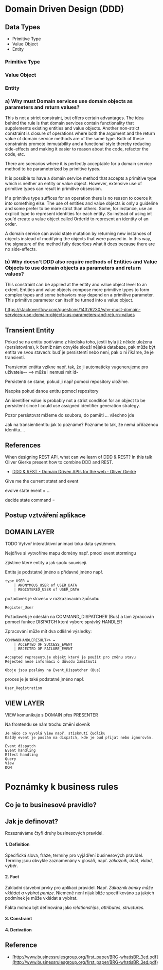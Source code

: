 # Domain Driven Design (DDD)

## Data Types

- Primitive Type
- Value Object
- Entity

### Primitive Type

### Value Object

### Entity


### a) Why must Domain services use domain objects as parameters and return values?

This is not a strict constraint, but offers certain advantages. The idea behind the rule is that domain services contain functionality that supplements existing entities and value objects. Another non-strict constraint is closure of operations where both the argument and the return value of domain service methods are of the same type. Both of these constraints promote immutability and a functional style thereby reducing side-effects and making it easier to reason about the code, refactor the code, etc.

There are scenarios where it is perfectly acceptable for a domain service method to be parameterized by primitive types.

It is possible to have a domain service method that accepts a primitive type which is neither an entity or value object. However, extensive use of primitive types can result in primitive obsession.

If a primitive type suffices for an operation there is no reason to coerce it into something else. The use of entities and value objects is only a guideline and some prefer to be more strict than others. Some, for instance, use an explicit type to represent identities for each entity. So instead of using int you'd create a value object called OrderId to represent an identity of an order.

A domain service can avoid state mutation by returning new instances of objects instead of modifying the objects that were passed in. In this way, the signature of the method fully describes what it does because there are no side-effects.

### b) Why doesn't DDD also require methods of Entities and Value Objects to use domain objects as parameters and return values?

This constraint can be applied at the entity and value object level to an extent. Entities and value objects compose more primitive types to form complex types and some behaviors may depend on a primitive parameter. This primitive parameter can itself be turned into a value object.


https://stackoverflow.com/questions/14326230/why-must-domain-services-use-domain-objects-as-parameters-and-return-values


## Transient Entity

Pokud se na entitu podíváme z hlediska toho, jestli byla již někde uložena (persistována), k čemlž nám obvykle slouží nějaká databáze, pak může být
entita ve svou stavech: buď je persistentí nebo není, pak o ní říkáme, že je transientí.

Transientní entitta vzikne např, tak, že ji automaticky vugenerujeme pro uživatele-- ==> může i nemusí mít id-

Persistentí se stane, pokud ji např pomocí repository uložíme.

Naopka pokud danou entitu pomocí repository

An identifier value is probably not a strict condition for an object to be persistent since I could use assigned identifier generation strategy.

Pozor persistovat mlžeme do souboru, do paměti ... všechno jde

Jak na transientíentitu jak to poznáme?
Poznáme to tak, že nemá přiřazenou identitu....


## References

When designing REST API, what can we learn of DDD & REST?
In this talk Oliver Gierke present how to combine DDD and REST.
- [DDD & REST - Domain Driven APIs for the web - Oliver Gierke](https://www.youtube.com/watch?v=NdZqeAAIHzc)





Give me the current statet and event

evolve state event =
    ...

decide state command =


## Postup vztváření aplikace

## DOMAIN LAYER

TODO Vytvoř interatktivní animaci toku data systémem.

Nejdříve si vytvoříme mapu domény např. pmocí event stormingu

Zjistíme které entity a jak spolu souvisejí.

Entita je podstatné jméno a přídavné jméno např.

	type USER =
		| ANONYMOUS_USER of USER_DATA
		| REGISTERED_USER of USER_DATA

požadavek je sloveso v rozkazovacím způsobu

	Register_User

Požadavek je odeslán na COMMAND_DISPATCHER (Bus) a tam zpracován
pomocí funkce DISPATCH která vybere správký HANDLER

Zpracování může mít dva odlišné výsledky:

	COMMANDHANDLERESULT<> =
		| ACCEPTED OF SUCCESS_EVENT
		| REJECTED OF FAILURE_EVENT

	Accepted representuje objekt který je použit pro změnu stavu
	Rejected nese informaci o důvodu zamítnutí

	Oboje jsou poslány na Event_Dispatcher (Bus)

proces je je také podstatné jméno např.

	User_Registration

## VIEW LAYER

VIEW komunikuje s DOMAIN přes PRESENTER

Na frontendu se nám trochu změní slovník

	Je něco co vyvolá View např. stisknutí čudlíku
	Každý event je poslán na dispatch, kde je bud přijat nebo ignorován.

    Event dispatch
    Event handling
    Effect handling
    Query
    View
    DOM



# Poznámky k business rules

## Co je to businesové pravidlo?

## Jak je definovat?

Rozeznáváme čtyři druhy businesových pravidel.

#### 1. Definition

Specifická slova, fráze, termíny pro vyjádření businesových pravidel.
Termíny jsou obvykle zaznamenány v glosáři, např. *zákazník*, *účet*, *vklad*, *výběr*.

#### 2. Fact

Základní stavební prvky pro aplikaci pravidel. Např. *Zákazník banky může vkládat a vybírat peníze*.
Nicméně není nijak blíže specifikováno za jakých podmínek je může vkládat a vybírat.

Fakta mohou být definována jako *relationships*, *attributes*, *structures*.

#### 3. Constraint

#### 4. Derivation

## Reference

- [http://www.businessrulesgroup.org/first_paper/BRG-whatisBR_3ed.pdf](http://www.businessrulesgroup.org/first_paper/BRG-whatisBR_3ed.pdf)
